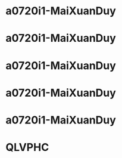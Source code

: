 # a0720i1-MaiXuanDuy
# a0720i1-MaiXuanDuy
# a0720i1-MaiXuanDuy
# a0720i1-MaiXuanDuy
# a0720i1-MaiXuanDuy
# QLVPHC

